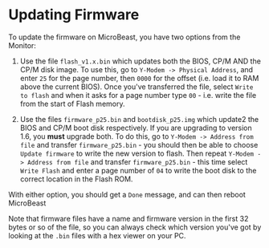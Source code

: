 # Updating Firmware

To update the firmware on MicroBeast, you have two options from the Monitor:

1. Use the file `flash_v1.x.bin` which updates both the BIOS, CP/M AND the CP/M disk image. To use this, go
to `Y-Modem -> Physical Address`, and enter `25` for the page number, then `0000` for the offset (i.e. load
it to RAM above the current BIOS). Once you've transferred the file, select `Write to flash` and when it asks
for a page number type `00` - i.e. write the file from the start of Flash memory.

2. Use the files `firmware_p25.bin` and `bootdisk_p25.img` which update2 the BIOS and CP/M boot disk respectively.
If you are upgrading to version 1.6, you **must** upgrade both.
To do this, go to `Y-Modem -> Address from file` and transfer `firmware_p25.bin` - you should then be able to choose
`Update firmware` to write the new version to flash. Then repeat `Y-Modem -> Address from file` and 
transfer `firmware_p25.bin` - this time select `Write Flash` and enter a page number of `04` to write the boot disk
to the correct location in the Flash ROM.

With either option, you should get a `Done` message, and can then reboot MicroBeast

Note that firmware files have a name and firmware version in the first 32 bytes or so of the file, so you 
can always check which version you've got by looking at the `.bin` files with a hex viewer on your PC.
